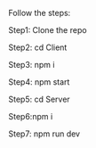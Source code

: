 Follow the steps:

Step1: Clone the repo

Step2: cd Client

Step3: npm i

Step4: npm start

Step5: cd Server

Step6:npm i

Step7: npm run dev
